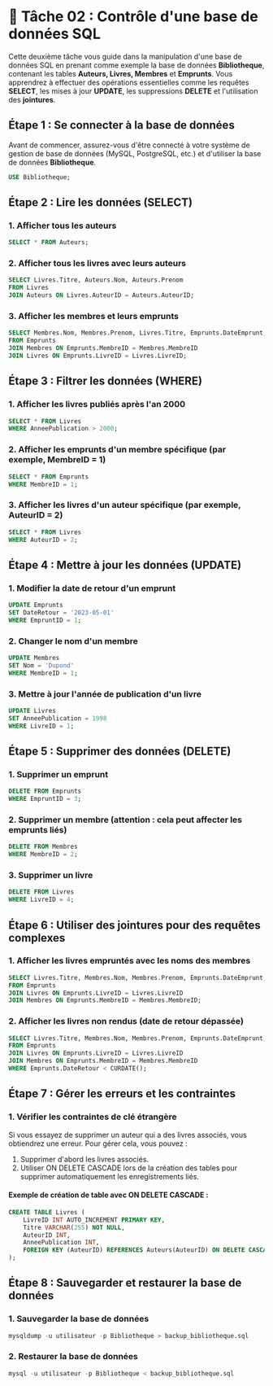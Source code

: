 # 🎯 Tâche 02 : Contrôle d'une base de données SQL

Cette deuxième tâche vous guide dans la manipulation d'une base de données SQL en prenant comme exemple la base de données **Bibliotheque**, contenant les tables **Auteurs, Livres, Membres** et **Emprunts**. Vous apprendrez à effectuer des opérations essentielles comme les requêtes **SELECT**, les mises à jour **UPDATE**, les suppressions **DELETE** et l'utilisation des **jointures**.

## Étape 1 : Se connecter à la base de données
Avant de commencer, assurez-vous d'être connecté à votre système de gestion de base de données (MySQL, PostgreSQL, etc.) et d'utiliser la base de données **Bibliotheque**.

```sql
USE Bibliotheque;
```

## Étape 2 : Lire les données (SELECT)

### 1. Afficher tous les auteurs
```sql
SELECT * FROM Auteurs;
```

### 2. Afficher tous les livres avec leurs auteurs
```sql
SELECT Livres.Titre, Auteurs.Nom, Auteurs.Prenom
FROM Livres
JOIN Auteurs ON Livres.AuteurID = Auteurs.AuteurID;
```

### 3. Afficher les membres et leurs emprunts
```sql
SELECT Membres.Nom, Membres.Prenom, Livres.Titre, Emprunts.DateEmprunt, Emprunts.DateRetour
FROM Emprunts
JOIN Membres ON Emprunts.MembreID = Membres.MembreID
JOIN Livres ON Emprunts.LivreID = Livres.LivreID;
```

## Étape 3 : Filtrer les données (WHERE)
### 1. Afficher les livres publiés après l'an 2000
```sql
SELECT * FROM Livres
WHERE AnneePublication > 2000;
```
### 2. Afficher les emprunts d'un membre spécifique (par exemple, MembreID = 1)
```sql
SELECT * FROM Emprunts
WHERE MembreID = 1;
```

### 3. Afficher les livres d'un auteur spécifique (par exemple, AuteurID = 2)
```sql
SELECT * FROM Livres
WHERE AuteurID = 2;
```

## Étape 4 : Mettre à jour les données (UPDATE)
### 1. Modifier la date de retour d'un emprunt
```sql
UPDATE Emprunts
SET DateRetour = '2023-05-01'
WHERE EmpruntID = 1;
```
### 2. Changer le nom d'un membre
```sql
UPDATE Membres
SET Nom = 'Dupond'
WHERE MembreID = 1;
```
### 3. Mettre à jour l'année de publication d'un livre
```sql
UPDATE Livres
SET AnneePublication = 1998
WHERE LivreID = 1;
```

## Étape 5 : Supprimer des données (DELETE)
### 1. Supprimer un emprunt
```sql
DELETE FROM Emprunts
WHERE EmpruntID = 3;
```
### 2. Supprimer un membre (attention : cela peut affecter les emprunts liés)
```sql
DELETE FROM Membres
WHERE MembreID = 2;
```
### 3. Supprimer un livre
```sql
DELETE FROM Livres
WHERE LivreID = 4;
```

## Étape 6 : Utiliser des jointures pour des requêtes complexes
### 1. Afficher les livres empruntés avec les noms des membres
```sql
SELECT Livres.Titre, Membres.Nom, Membres.Prenom, Emprunts.DateEmprunt, Emprunts.DateRetour
FROM Emprunts
JOIN Livres ON Emprunts.LivreID = Livres.LivreID
JOIN Membres ON Emprunts.MembreID = Membres.MembreID;
```
### 2. Afficher les livres non rendus (date de retour dépassée)
```sql
SELECT Livres.Titre, Membres.Nom, Membres.Prenom, Emprunts.DateEmprunt, Emprunts.DateRetour
FROM Emprunts
JOIN Livres ON Emprunts.LivreID = Livres.LivreID
JOIN Membres ON Emprunts.MembreID = Membres.MembreID
WHERE Emprunts.DateRetour < CURDATE();
```

## Étape 7 : Gérer les erreurs et les contraintes
### 1. Vérifier les contraintes de clé étrangère
Si vous essayez de supprimer un auteur qui a des livres associés, vous obtiendrez une erreur. Pour gérer cela, vous pouvez :
1. Supprimer d'abord les livres associés.
2. Utiliser ON DELETE CASCADE lors de la création des tables pour supprimer automatiquement les enregistrements liés.

#### Exemple de création de table avec ON DELETE CASCADE :
```sql
CREATE TABLE Livres (
    LivreID INT AUTO_INCREMENT PRIMARY KEY,
    Titre VARCHAR(255) NOT NULL,
    AuteurID INT,
    AnneePublication INT,
    FOREIGN KEY (AuteurID) REFERENCES Auteurs(AuteurID) ON DELETE CASCADE
);
```
## Étape 8 : Sauvegarder et restaurer la base de données
### 1. Sauvegarder la base de données
```sql
mysqldump -u utilisateur -p Bibliotheque > backup_bibliotheque.sql
```
### 2. Restaurer la base de données
```sql
mysql -u utilisateur -p Bibliotheque < backup_bibliotheque.sql
```
